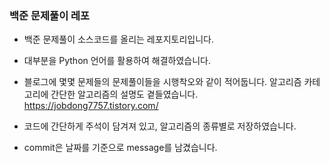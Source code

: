 ### 백준 문제풀이 레포




+ 백준 문제풀이 소스코드를 올리는 레포지토리입니다.


+ 대부분을 Python 언어를 활용하여 해결하였습니다.

+ 블로그에 몇몇 문제들의 문제풀이들을 시행착오와 같이 적어둡니다. 알고리즘 카테고리에 간단한 알고리즘의 설명도 곁들였습니다.
https://jobdong7757.tistory.com/

+ 코드에 간단하게 주석이 담겨져 있고, 알고리즘의 종류별로 저장하였습니다.

+ commit은 날짜를 기준으로 message를 남겼습니다.
